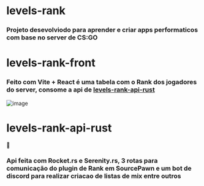 # levels-rank
### Projeto desevolviodo para aprender e criar apps performaticos com base no server de CS:GO

# levels-rank-front
### Feito com Vite + React é uma tabela com o Rank dos jogadores do server, consome a api de [levels-rank-api-rust](#levels-rank-api-rust)

![image](https://github.com/adrian7123/levels-rank/assets/32718131/8265de07-2ea2-4c61-8833-6addfd9e93e5)

# levels-rank-api-rust 
🦀
### Api feita com Rocket.rs e Serenity.rs, 3 rotas para comunicação do plugin de Rank em SourcePawn e um bot de discord para realizar criacao de listas de mix entre outros
